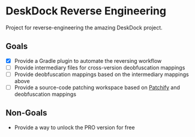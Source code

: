 # DeskDock Reverse Engineering

Project for reverse-engineering the amazing DeskDock project.

## Goals

- [X] Provide a Gradle plugin to automate the reversing workflow
- [ ] Provide intermediary files for cross-version deobfuscation mappings
- [ ] Provide deobfuscation mappings based on the intermediary mappings above
- [ ] Provide a source-code patching workspace based on [Patchify](https://github.com/NickAcPT/Patchify) and
  deobfuscation mappings

## Non-Goals

- Provide a way to unlock the PRO version for free 